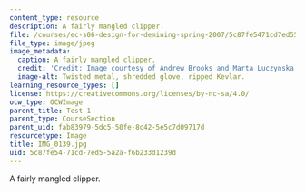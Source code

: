 ```yaml
---
content_type: resource
description: A fairly mangled clipper.
file: /courses/ec-s06-design-for-demining-spring-2007/5c87fe5471cd7ed55a2af6b233d1239d_IMG_0139.jpg
file_type: image/jpeg
image_metadata:
  caption: A fairly mangled clipper.
  credit: 'Credit: Image courtesy of Andrew Brooks and Marta Luczynska.'
  image-alt: Twisted metal, shredded glove, ripped Kevlar.
learning_resource_types: []
license: https://creativecommons.org/licenses/by-nc-sa/4.0/
ocw_type: OCWImage
parent_title: Test 1
parent_type: CourseSection
parent_uid: fab83979-5dc5-50fe-8c42-5e5c7d09717d
resourcetype: Image
title: IMG_0139.jpg
uid: 5c87fe54-71cd-7ed5-5a2a-f6b233d1239d
---
```

A fairly mangled clipper.